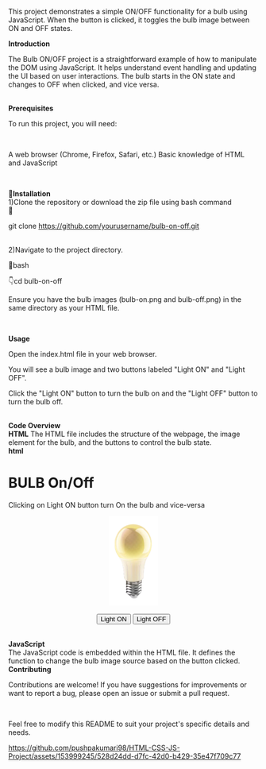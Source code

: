 <p>This project demonstrates a simple ON/OFF functionality for a bulb using JavaScript. When the button is clicked, it toggles the bulb image between ON and OFF states.</p>


<b>Introduction</b>
<br>
<p>The Bulb ON/OFF project is a straightforward example of how to manipulate the DOM using JavaScript. It helps understand event handling and updating the UI based on user interactions. The bulb starts in the ON state and changes to OFF when clicked, and vice versa.</p>

<br>
<b>Prerequisites</b>
<br>
<p>To run this project, you will need:</p>
<br>
<p>A web browser (Chrome, Firefox, Safari, etc.)
Basic knowledge of HTML and JavaScript</p>
<br>

<b>📌Installation</b>
<br>
1)Clone the repository or download the zip file using bash command
<br>
🔗<p>git clone https://github.com/yourusername/bulb-on-off.git</p>
<br>
2)Navigate to the project directory.
<br>
<p>📍bash</p>
 👇cd bulb-on-off
 <p>Ensure you have the bulb images (bulb-on.png and bulb-off.png) in the same directory as your HTML file.</p>
 
<br>

<b>Usage</b>
<p>Open the index.html file in your web browser.

You will see a bulb image and two buttons labeled "Light ON" and "Light OFF".

Click the "Light ON" button to turn the bulb on and the "Light OFF" button to turn the bulb off.</p>
<br>
<b>Code Overview</b>
<br>
<b>HTML</b>
The HTML file includes the structure of the webpage, the image element for the bulb, and the buttons to control the bulb state.
<br>
<b>html</b>
<br>
<p>
<!DOCTYPE html>
<html lang="en">
<head>
<body>
   <h1>BULB On/Off</h1>
   <p>Clicking on Light ON button turn On the bulb and vice-versa</p>
   <center>
   <img id="bulb" src="bulb-on.png" width="100px" height="180px">
   <p>
      <button type="button" onclick="light(1)">Light ON</button>
      <button type="button" onclick="light(0)">Light OFF</button>
   </p>
   </center>
</body>
</head> 
</html>
</p>

<br>
<b>JavaScript</b>
<br>
The JavaScript code is embedded within the HTML file. It defines the function to change the bulb image source based on the button clicked.
<br>
<b>Contributing</b>
<br>
 <p>Contributions are welcome! If you have suggestions for improvements or want to report a bug, please open an issue or submit a pull request.</p>
<br>
 <p>Feel free to modify this README to suit your project's specific details and needs.</p>

https://github.com/pushpakumari98/HTML-CSS-JS-Project/assets/153999245/528d24dd-d7fc-42d0-b429-35e47f709c77



